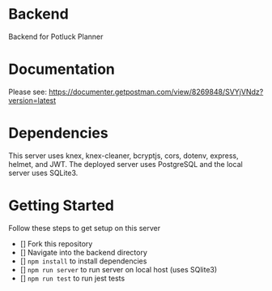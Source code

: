 # Backend

Backend for Potluck Planner

# Documentation

Please see: https://documenter.getpostman.com/view/8269848/SVYjVNdz?version=latest

# Dependencies

This server uses knex, knex-cleaner, bcryptjs, cors, dotenv, express, helmet, and JWT. The deployed server uses PostgreSQL and the local server uses SQLite3.

# Getting Started

Follow these steps to get setup on this server

- [] Fork this repository
- [] Navigate into the backend directory
- [] `npm install` to install dependencies
- [] `npm run server` to run server on local host (uses SQlite3)
- [] `npm run test` to run jest tests
